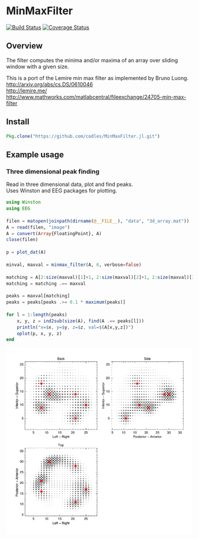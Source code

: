 # MinMaxFilter

[![Build Status](https://travis-ci.org/codles/MinMaxFilter.jl.svg?branch=master)](https://travis-ci.org/codles/MinMaxFilter.jl)
[![Coverage Status](https://coveralls.io/repos/codles/MinMaxFilter.jl/badge.png?branch=master)](https://coveralls.io/r/codles/MinMaxFilter.jl?branch=master)


## Overview

The filter computes the minima and/or maxima of an array over sliding window with a given size.

This is a port of the Lemire min max filter as implemented by Bruno Luong.  
http://arxiv.org/abs/cs.DS/0610046  
http://lemire.me/  
http://www.mathworks.com/matlabcentral/fileexchange/24705-min-max-filter

## Install

```julia
Pkg.clone("https://github.com/codles/MinMaxFilter.jl.git")

```


## Example usage

### Three dimensional peak finding

Read in three dimensional data, plot and find peaks.  
Uses Winston and EEG packages for plotting.

```julia
using Winston
using EEG

filen = matopen(joinpath(dirname(@__FILE__), "data", "3d_array.mat"))
A = read(filen, "image")
A = convert(Array{FloatingPoint}, A)
close(filen)

p = plot_dat(A)

minval, maxval = minmax_filter(A, 6, verbose=false)

matching = A[2:size(maxval)[1]+1, 2:size(maxval)[2]+1, 2:size(maxval)[3]+1]
matching = matching .== maxval

peaks = maxval[matching]
peaks = peaks[peaks .>= 0.1 * maximum(peaks)]

for l = 1:length(peaks)
    x, y, z = ind2sub(size(A), find(A .== peaks[l]))
    println("x=$x, y=$y, z=$z, val=$(A[x,y,z])")
    oplot(p, x, y, z)
end
```

![Dipoles](/test/images/3D-dipole.png)
